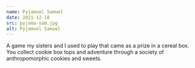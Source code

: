 ```yaml
---
name: Pyjamuel Samuel
date: 2021-12-18
src: pyjama-sam.jpg
alt: Pyjamuel Samuel
---
```


A game my sisters and I used to play that came as a prize in a cereal box. You collect cookie box tops and adventure through a society of  anthropomorphic cookies and sweets.
